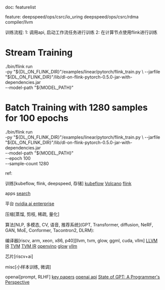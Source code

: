 doc:
featurelist


feature:
deepspeed/ops/csrc/io_uring
deepspeed/ops/csrc/rdma
compiler/llvm

训练流程:
1: 调用api, 启动工作流任务进行训练
2: 在计算节点使用flink进行训练
# Stream Training
./bin/flink run \
  -py "${DL_ON_FLINK_DIR}"/examples/linear/pytorch/flink_train.py \
  --jarfile "${DL_ON_FLINK_DIR}"/lib/dl-on-flink-pytorch-0.5.0-jar-with-dependencies.jar \
  --model-path "${MODEL_PATH}"
  
# Batch Training with 1280 samples for 100 epochs
./bin/flink run \
  -py "${DL_ON_FLINK_DIR}"/examples/linear/pytorch/flink_train.py \
  --jarfile "${DL_ON_FLINK_DIR}"/lib/dl-on-flink-pytorch-0.5.0-jar-with-dependencies.jar \
  --model-path "${MODEL_PATH}" \
  --epoch 100 \
  --sample-count 1280

ref:

训练[kubeflow, flink, deepspeed, 存储]
[kubeflow](https://www.kubeflow.org/)
[Volcano](https://volcano.sh/) 
[flink](https://github.com/flink-extended/dl-on-flink)

apps
[search](https://hub.baai.ac.cn/view/23202)

平台
[nvidia ai enterprise](https://docs.nvidia.com/ai-enterprise/1.1/user-guide/index.html)

压缩[蒸馏, 剪枝, 稀疏, 量化]

算法[NLP, 多模态, CV, 语音, 推荐系统](GPT, Transformer, diffusion, NeRF, GAN, MoE, Conformer, Tacontron2, DLRM):

编译器[riscv, arm, xeon, x86, p40][llvm, tvm, glow, ggml, cuda, vllm]
[LLVM IR](https://llvm.org/docs/LangRef.html)
[TVM](https://daobook.github.io/tvm/)
[TVM IR](https://tvm.apache.org/docs/reference/api/python/ir.html)
[openvino](https://docs.openvino.ai/2023.0/documentation.html)
[glow](https://github.com/openai/glow)
[vllm](https://vllm.ai/?continueFlag=24b2e01413fd53e24a2779b4a664ca16)

芯片[riscv+ai]

misc[小样本训练, 微调]

openai[prompt, RLHF]
[key papers](https://spinningup.openai.com/en/latest/spinningup/keypapers.html)
[openai api](https://juejin.cn/post/7225126264663605309)
[State of GPT: A Programmer's Perspective](https://mp.weixin.qq.com/s?__biz=MzI4MjkzMDIwMg==&mid=2247483746&idx=1&sn=c5c577aad0bcfd0e339669d30e9a4fdc&scene=21#wechat_redirect)






